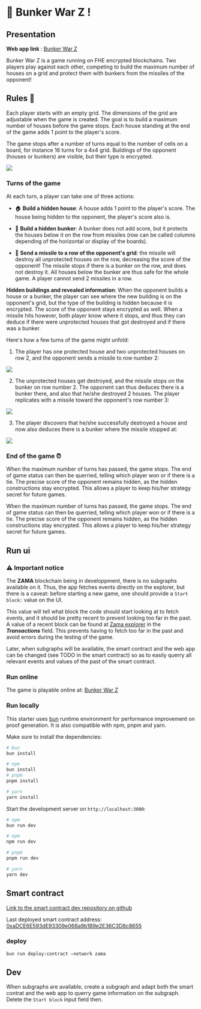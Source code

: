 # :rocket: Bunker War Z !


## Presentation

**Web app link** : [Bunker War Z](https://bunkerwarz.olafhe.com/)  

Bunker War Z is a game running on FHE encrypted blockchains. Two players play against each other, competing to build the maximum number of houses on a grid and protect them with bunkers from the missiles of the opponent!

## Rules :memo:  

Each player starts with an empty grid. The dimensions of the grid are adjustable when the game is created. The goal is to build a maximum number of houses before the game stops. Each house standing at the end of the game adds 1 point to the player's score.  
  
The game stops after a number of turns equal to the number of cells on a board, for instance 16 turns for a 4x4 grid. Buildings of the opponent (houses or bunkers) are visible, but their type  is encrypted.

<div>
<img src="https://rcd-media.com/olafhe/bunker-war-z-schema-logos.png" width=\700\>
</div>

### Turns of the game

At each turn, a player can take one of three actions:

- :house: **Build a hidden house**: A house adds 1 point to the player's score. The house being hidden to the opponent, the player's score also is.

- 🏰 **Build a hidden bunker**: A bunker does not add score, but it protects the houses below it on the row from missiles (row can be called columns depending of the horizontal or display of the boards).

- :rocket: **Send a missile to a row of the opponent's grid**: the missile will destroy all unprotected houses on the row, decreasing the score of the opponent! The missile stops if there is a bunker on the row, and does not destroy it. All houses below the bunker are thus safe for the whole game. A player cannot send 2 missiles in a row.

**Hidden buildings and revealed information**: When the opponent builds a house or a bunker, the player can see where the new building is on the opponent's grid, but the type of the building is hidden because it is encrypted. The score of the opponent stays encrypted as well. When a missile hits however, both player know where it stops, and thus they can deduce if there were unprotected houses that got destroyed and if there was a bunker.

Here's how a few turns of the game might unfold:

1. The player has one protected house and two unprotected houses on row 2, and the opponent sends a missile to row number 2:
<div>
<img src="https://rcd-media.com/olafhe/bunker-war-z-schema-1.png" width=\650\>
</div>

2. The unprotected houses get destroyed, and the missile stops on the bunker on row number 2. The opponent can thus deduces there is a bunker there, and also that he/she destroyed 2 houses. The player replicates with a missile toward the opponent's row number 3:
<div>
<img src="https://rcd-media.com/olafhe/bunker-war-z-schema-2bis.png" width=\650\>
</div>

3. The player discovers that he/she successfully destroyed a house and now also deduces there is a bunker where the missile stopped at:
<div>
<img src="https://rcd-media.com/olafhe/bunker-war-z-schema-3bis.png" width=\650\>
</div>

### End of the game :alarm_clock: 
When the maximum number of turns has passed, the game stops. The end of game status can then be querried, telling which player won or if there is a tie. The precise score of the opponent remains hidden, as the hidden constructions stay encrypted. This allows a player to keep his/her strategy secret for future games.

When the maximum number of turns has passed, the game stops. The end of game status can then be querried, telling which player won or if there is a tie. The precise score of the opponent remains hidden, as the hidden constructions stay encrypted. This allows a player to keep his/her strategy secret for future games.

## Run ui

### :warning: Important notice

The **ZAMA** blockchain being in developpment, there is no subgraphs available on it. Thus, the app fetches events directly on the explorer, but there is a caveat: before starting a new game, one should provide a `Start block:` value on the UI.  

This value will tell what block the code should start looking at to fetch events, and it should be pretty recent to prevent looking too far in the past. A value of a recent block can be found at [Zama explorer](https://main.explorer.zama.ai/ ) in the ***Transactions*** field. This prevents having to fetch too far in the past and avoid errors during the testing of the game.  

Later, when subgraphs will be available, the smart contract and the web app can be changed (see TODO in the smart contract) so as to easily querry all relevant events and values of the past of the smart contract.

### Run online

The game is playable online at: [Bunker War Z](https://bunkerwarz.olafhe.com/)

### Run locally

This starter uses [bun](https://bun.sh/) runtime environment for performance improvement on proof generation. It is also compatible with npm, pnpm and yarn.

Make sure to install the dependencies:

```bash
# bun
bun install

# npm
bun install
# pnpm
pnpm install

# yarn
yarn install
```

Start the development server on `http://localhost:3000`:

```bash
# npm
bun run dev

# npm
npm run dev

# pnpm
pnpm run dev

# yarn
yarn dev
```
## Smart contract

[Link to the smart contract dev repository on github](https://github.com/iam-robi/fhevm-game)

Last deployed smart contract address: [0xaDCE6E593dE93309e068a9b1B9e2E36C3D8c8655](https://main.explorer.zama.ai/address/0xaDCE6E593dE93309e068a9b1B9e2E36C3D8c8655)

### deploy

```bash
bun run deploy:contract —network zama
```

## Dev

When subgraphs are available, create a subgraph and adapt both the smart contrat and the web app to querry game information on the subgraph. Delete the `Start block` input field then.
